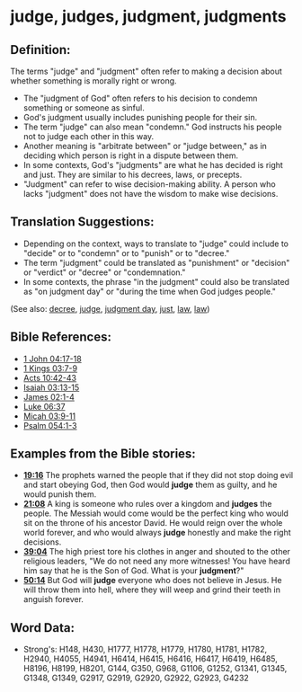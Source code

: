 # judge, judges, judgment, judgments #

## Definition: ##

The terms "judge" and "judgment" often refer to making a decision about whether something  is morally right or wrong.

* The "judgment of God" often refers to his decision to condemn something or someone as sinful.
* God's judgment usually includes punishing people for their sin.
* The term "judge" can also mean "condemn." God instructs his people not to judge each other in this way.
* Another meaning is "arbitrate between" or "judge between," as in deciding which person is right in a dispute between them.
* In some contexts, God's "judgments" are what he has decided is right and just. They are similar to his decrees, laws, or precepts.
* "Judgment" can refer to wise decision-making ability. A person who lacks "judgment" does not have the wisdom to make wise decisions.

## Translation Suggestions: ##

* Depending on the context, ways to translate to "judge" could include to "decide" or to "condemn" or to "punish" or to "decree."
* The term "judgment" could be translated as "punishment" or "decision" or "verdict" or "decree" or "condemnation."
* In some contexts, the phrase "in the judgment" could also be translated as "on judgment day" or "during the time when God judges people."

(See also: [decree](../other/decree.md), [judge](../other/judgeposition.md), [judgment day](../kt/judgmentday.md), [just](../kt/justice.md), [law](../other/law.md), [law](../kt/lawofmoses.md))

## Bible References: ##

* [1 John 04:17-18](rc://en/tn/help/1jn/04/17)
* [1 Kings 03:7-9](rc://en/tn/help/1ki/03/07)
* [Acts 10:42-43](rc://en/tn/help/act/10/42)
* [Isaiah 03:13-15](rc://en/tn/help/isa/03/13)
* [James 02:1-4](rc://en/tn/help/jas/02/01)
* [Luke 06:37](rc://en/tn/help/luk/06/37)
* [Micah 03:9-11](rc://en/tn/help/mic/03/09)
* [Psalm 054:1-3](rc://en/tn/help/psa/054/001)

## Examples from the Bible stories: ##

* __[19:16](rc://en/tn/help/obs/19/16)__ The prophets warned the people that if they did not stop doing evil and start obeying God, then God would __judge__  them as guilty, and he would punish them.
* __[21:08](rc://en/tn/help/obs/21/08)__ A king is someone who rules over a kingdom and __judges__  the people. The Messiah would come would be the perfect king who would sit on the throne of his ancestor David. He would reign over the whole world forever, and who would always __judge__  honestly and make the right decisions.
* __[39:04](rc://en/tn/help/obs/39/04)__ The high priest tore his clothes in anger and shouted to the other religious leaders, "We do not need any more witnesses! You have heard him say that he is the Son of God. What is your __judgment__?"
* __[50:14](rc://en/tn/help/obs/50/14)__ But God will __judge__  everyone who does not believe in Jesus. He will throw them into hell, where they will weep and grind their teeth in anguish forever.


## Word Data: ##

* Strong's: H148, H430, H1777, H1778, H1779, H1780, H1781, H1782, H2940, H4055, H4941, H6414, H6415, H6416, H6417, H6419, H6485, H8196, H8199, H8201, G144, G350, G968, G1106, G1252, G1341, G1345, G1348, G1349, G2917, G2919, G2920, G2922, G2923, G4232
